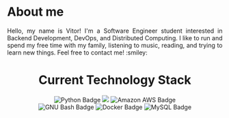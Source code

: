 <div align="center">
    <div style="text-align: justify;">
    <h1><b>About me</b></h1>
    <p>Hello, my name is Vitor! I'm a Software Engineer student interested in Backend Development, DevOps, and Distributed Computing. I like to run and spend my free time  with my family, listening to music, reading, and trying to learn new things. Feel free to contact me! :smiley:</p>
<div style="text-align: center;">
    <h1><b>Current Technology Stack</b></h1>
    <div>
            <img src="https://img.shields.io/badge/python-DATA_SCIENCE-black?style=for-the-badge&logo=python&logoColor=white&label=PYTHON&labelColor=3776AB&color=white" alt="Python Badge">
            <img src="https://img.shields.io/badge/Airflow-ORQUESTRATION-black?style=for-the-badge&logo=Apache%20Airflow&logoColor=white&label=AIRFLOW&labelColor=red&color=white">
            <img src="https://img.shields.io/badge/amazon_aws-CLOUD-white?style=for-the-badge&logo=amazonaws&logoColor=white&label=AMAZON%20AWS&labelColor=232F3E&color=white" alt="Amazon AWS Badge">
    </div>
    <div>
            <img src="https://img.shields.io/badge/shell_bash-SHELL_SCRIPT-white?style=for-the-badge&logo=gnubash&logoColor=white&label=GNU%20BASH&labelColor=4EAA25&color=white" alt="GNU Bash Badge">      
            <img src="https://img.shields.io/badge/docker-CONTAINERIZATION-white?style=for-the-badge&logo=docker&logoColor=white&label=DOCKER&labelColor=2496ED&color=white" alt="Docker Badge">
            <img src="https://img.shields.io/badge/mysql-DATABASE_MANAGEMENT-white?style=for-the-badge&logo=mysql&logoColor=white&label=MYSQL&labelColor=4479A1&color=white" alt="MySQL Badge">
    </div>
</div>
